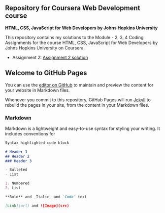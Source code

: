 ## Repository for Coursera Web Development course
**HTML, CSS, JavaScript for Web Developers by Johns Hopkins University**

This repository contains my solutions to the Module - 2, 3, 4 Coding Assignments for the course HTML, CSS, JavaScript for Web Developers by Johns Hopkins University on Coursera. 

-  Assignment 2: [Assignment 2 solution](https://vidtho.github.io/Coursera-webdev/mod2-solution/)

## Welcome to GitHub Pages

You can use the [editor on GitHub](https://github.com/vidtho/Coursera-webdev/edit/master/README.md) to maintain and preview the content for your website in Markdown files.

Whenever you commit to this repository, GitHub Pages will run [Jekyll](https://jekyllrb.com/) to rebuild the pages in your site, from the content in your Markdown files.



### Markdown

Markdown is a lightweight and easy-to-use syntax for styling your writing. It includes conventions for

```markdown
Syntax highlighted code block

# Header 1
## Header 2
### Header 3

- Bulleted
- List

1. Numbered
2. List

**Bold** and _Italic_ and `Code` text

[Link](url) and ![Image](src)
```

